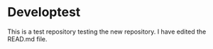 # Developtest
This is a test repository
testing the new repository.
I have edited the READ.md file.
